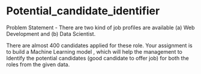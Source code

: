 # Potential_candidate_identifier
Problem Statement - There are two kind of job profiles are available (a) Web Development and (b) Data Scientist.

There are almost 400 candidates applied for these role. Your assignment is to build a Machine Learning model , which will help the management to Identify the potential candidates (good candidate to offer job) for both the roles from the given data.
